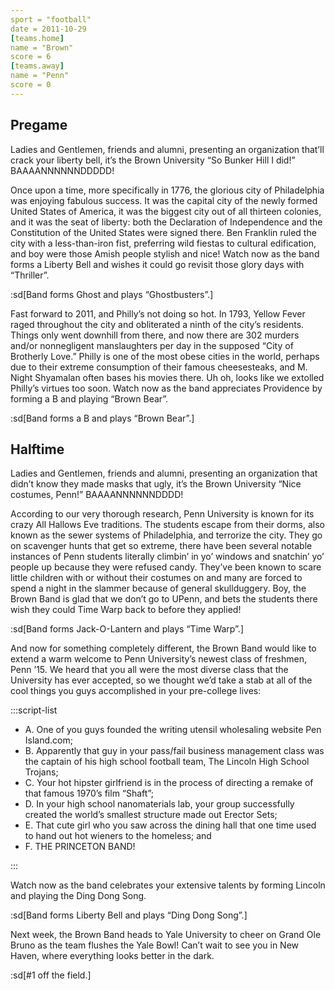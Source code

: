 ```yaml
---
sport = "football"
date = 2011-10-29
[teams.home]
name = "Brown"
score = 6
[teams.away]
name = "Penn"
score = 0
---
```


## Pregame

Ladies and Gentlemen, friends and alumni, presenting an organization that’ll crack your liberty bell, it’s the Brown University “So Bunker Hill I did!” BAAAANNNNNNDDDDD!

Once upon a time, more specifically in 1776, the glorious city of Philadelphia was enjoying fabulous success. It was the capital city of the newly formed United States of America, it was the biggest city out of all thirteen colonies, and it was the seat of liberty: both the Declaration of Independence and the Constitution of the United States were signed there. Ben Franklin ruled the city with a less-than-iron fist, preferring wild fiestas to cultural edification, and boy were those Amish people stylish and nice! Watch now as the band forms a Liberty Bell and wishes it could go revisit those glory days with “Thriller”.

:sd[Band forms Ghost and plays “Ghostbusters”.]

Fast forward to 2011, and Philly’s not doing so hot. In 1793, Yellow Fever raged throughout the city and obliterated a ninth of the city’s residents. Things only went downhill from there, and now there are 302 murders and/or nonnegligent manslaughters per day in the supposed “City of Brotherly Love.” Philly is one of the most obese cities in the world, perhaps due to their extreme consumption of their famous cheesesteaks, and M. Night Shyamalan often bases his movies there. Uh oh, looks like we extolled Philly’s virtues too soon. Watch now as the band appreciates Providence by forming a B and playing “Brown Bear”.

:sd[Band forms a B and plays “Brown Bear”.]

## Halftime

Ladies and Gentlemen, friends and alumni, presenting an organization that didn’t know they made masks that ugly, it’s the Brown University “Nice costumes, Penn!” BAAAANNNNNNDDDD!

According to our very thorough research, Penn University is known for its crazy All Hallows Eve traditions. The students escape from their dorms, also known as the sewer systems of Philadelphia, and terrorize the city. They go on scavenger hunts that get so extreme, there have been several notable instances of Penn students literally climbin’ in yo’ windows and snatchin’ yo’ people up because they were refused candy. They’ve been known to scare little children with or without their costumes on and many are forced to spend a night in the slammer because of general skullduggery. Boy, the Brown Band is glad that we don’t go to UPenn, and bets the students there wish they could Time Warp back to before they applied!

:sd[Band forms Jack-O-Lantern and plays “Time Warp”.]

And now for something completely different, the Brown Band would like to extend a warm welcome to Penn University’s newest class of freshmen, Penn ’15. We heard that you all were the most diverse class that the University has ever accepted, so we thought we’d take a stab at all of the cool things you guys accomplished in your pre-college lives:

:::script-list

- A. One of you guys founded the writing utensil wholesaling website Pen Island.com;
- B. Apparently that guy in your pass/fail business management class was the captain of his high school football team, The Lincoln High School Trojans;
- C. Your hot hipster girlfriend is in the process of directing a remake of that famous 1970’s film “Shaft”;
- D. In your high school nanomaterials lab, your group successfully created the world’s smallest structure made out Erector Sets;
- E. That cute girl who you saw across the dining hall that one time used to hand out hot wieners to the homeless; and
- F. THE PRINCETON BAND!

:::

Watch now as the band celebrates your extensive talents by forming Lincoln and playing the Ding Dong Song.

:sd[Band forms Liberty Bell and plays “Ding Dong Song”.]

Next week, the Brown Band heads to Yale University to cheer on Grand Ole Bruno as the team flushes the Yale Bowl! Can’t wait to see you in New Haven, where everything looks better in the dark.

:sd[#1 off the field.]
